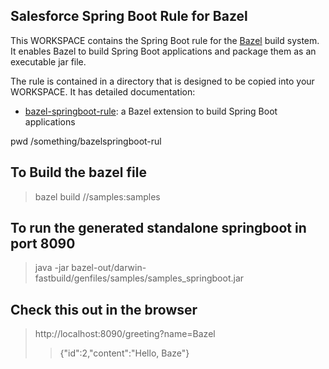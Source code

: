 ## Salesforce Spring Boot Rule for Bazel

This WORKSPACE contains the Spring Boot rule for the [Bazel](https://bazel.build/) build system.
It enables Bazel to build Spring Boot applications and package them as an executable jar file.

The rule is contained in a directory that is designed to be copied into your WORKSPACE.
It has detailed documentation:
- [bazel-springboot-rule](tools/springboot): a Bazel extension to build Spring Boot applications

pwd
/something/bazelspringboot-rul

## To Build the bazel file 

>bazel build //samples:samples


## To run the generated standalone springboot in port 8090

>java -jar bazel-out/darwin-fastbuild/genfiles/samples/samples_springboot.jar

## Check this out in the browser

> http://localhost:8090/greeting?name=Bazel
>>  {"id":2,"content":"Hello, Baze"}
